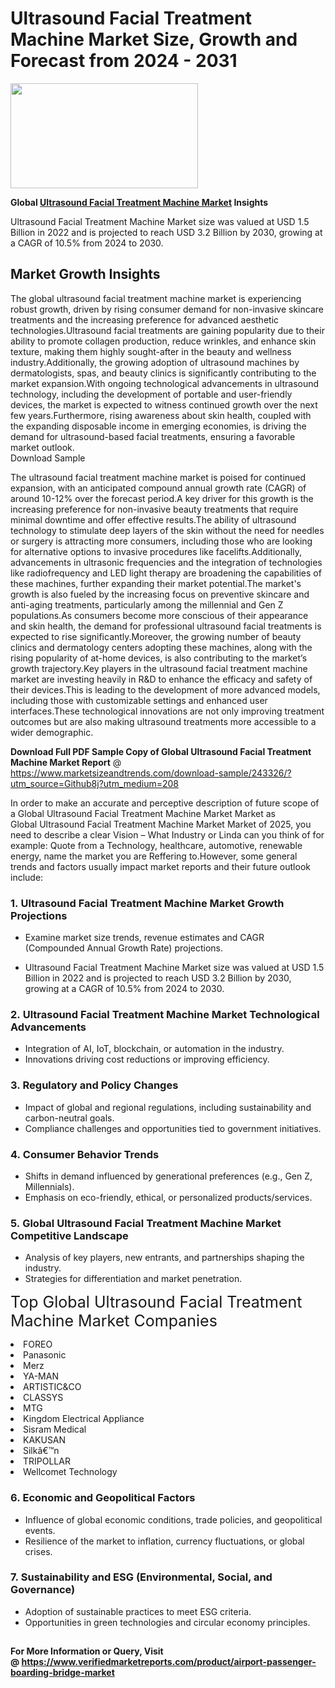 <H1>Ultrasound Facial Treatment Machine Market Size, Growth and Forecast from 2024 - 2031</H1><img class="aligncenter size-medium wp-image-584254" src="https://thirdeyenews.in/wp-content/uploads/2024/09/Global-Market-Research-300x168.jpeg" alt="" width="300" height="168" /><p><strong>Global&nbsp;<a href="https://www.marketsizeandtrends.com/download-sample/243326/?utm_source=Github8j?utm_medium=208">Ultrasound Facial Treatment Machine Market</a> Insights</strong></p><p>Ultrasound Facial Treatment Machine Market size was valued at USD 1.5 Billion in 2022 and is projected to reach USD 3.2 Billion by 2030, growing at a CAGR of 10.5% from 2024 to 2030.</p><p><h2>Market Growth Insights</h2> <p>The global ultrasound facial treatment machine market is experiencing robust growth, driven by rising consumer demand for non-invasive skincare treatments and the increasing preference for advanced aesthetic technologies.Ultrasound facial treatments are gaining popularity due to their ability to promote collagen production, reduce wrinkles, and enhance skin texture, making them highly sought-after in the beauty and wellness industry.Additionally, the growing adoption of ultrasound machines by dermatologists, spas, and beauty clinics is significantly contributing to the market expansion.With ongoing technological advancements in ultrasound technology, including the development of portable and user-friendly devices, the market is expected to witness continued growth over the next few years.Furthermore, rising awareness about skin health, coupled with the expanding disposable income in emerging economies, is driving the demand for ultrasound-based facial treatments, ensuring a favorable market outlook.<br>Download Sample</br> <p>The ultrasound facial treatment machine market is poised for continued expansion, with an anticipated compound annual growth rate (CAGR) of around 10-12% over the forecast period.A key driver for this growth is the increasing preference for non-invasive beauty treatments that require minimal downtime and offer effective results.The ability of ultrasound technology to stimulate deep layers of the skin without the need for needles or surgery is attracting more consumers, including those who are looking for alternative options to invasive procedures like facelifts.Additionally, advancements in ultrasonic frequencies and the integration of technologies like radiofrequency and LED light therapy are broadening the capabilities of these machines, further expanding their market potential.The market's growth is also fueled by the increasing focus on preventive skincare and anti-aging treatments, particularly among the millennial and Gen Z populations.As consumers become more conscious of their appearance and skin health, the demand for professional ultrasound facial treatments is expected to rise significantly.Moreover, the growing number of beauty clinics and dermatology centers adopting these machines, along with the rising popularity of at-home devices, is also contributing to the market’s growth trajectory.Key players in the ultrasound facial treatment machine market are investing heavily in R&D to enhance the efficacy and safety of their devices.This is leading to the development of more advanced models, including those with customizable settings and enhanced user interfaces.These technological innovations are not only improving treatment outcomes but are also making ultrasound treatments more accessible to a wider demographic.<p></p><p><span class=""><strong>Download Full PDF Sample Copy of Global Ultrasound Facial Treatment Machine Market Report</strong> @ <a href="https://www.marketsizeandtrends.com/download-sample/243326/?utm_source=Github8j?utm_medium=208" target="_blank">https://www.marketsizeandtrends.com/download-sample/243326/?utm_source=Github8j?utm_medium=208</a></span></p><p>In order to make an accurate and perceptive description of future scope of a Global&nbsp;Ultrasound Facial Treatment Machine Market Market as Global&nbsp;Ultrasound Facial Treatment Machine Market Market of 2025, you need to describe a clear Vision &ndash; What Industry or Linda can you think of for example: Quote from a Technology, healthcare, automotive, renewable energy, name the market you are Reffering to.However, some general trends and factors usually impact market reports and their future outlook include:</p><h3>1.&nbsp;<strong>Ultrasound Facial Treatment Machine Market Growth Projections</strong></h3><ul><li>Examine market size trends, revenue estimates and CAGR (Compounded Annual Growth Rate) projections.</li><li><p>Ultrasound Facial Treatment Machine Market size was valued at USD 1.5 Billion in 2022 and is projected to reach USD 3.2 Billion by 2030, growing at a CAGR of 10.5% from 2024 to 2030.</p></li></ul><h3>2.&nbsp;<strong>Ultrasound Facial Treatment Machine Market Technological Advancements</strong></h3><ul><li>Integration of AI, IoT, blockchain, or automation in the industry.</li><li>Innovations driving cost reductions or improving efficiency.</li></ul><h3>3.&nbsp;<strong>Regulatory and Policy Changes</strong></h3><ul><li>Impact of global and regional regulations, including sustainability and carbon-neutral goals.</li><li>Compliance challenges and opportunities tied to government initiatives.</li></ul><h3>4.&nbsp;<strong>Consumer Behavior Trends</strong></h3><ul><li>Shifts in demand influenced by generational preferences (e.g., Gen Z, Millennials).</li><li>Emphasis on eco-friendly, ethical, or personalized products/services.</li></ul><h3>5.&nbsp;<strong>Global Ultrasound Facial Treatment Machine Market Competitive Landscape</strong></h3><ul><li>Analysis of key players, new entrants, and partnerships shaping the industry.</li><li>Strategies for differentiation and market penetration.</li></ul><p data-pm-slice="1 1 []"><span style="color: inherit; font-family: inherit; font-size: 25px;">Top Global Ultrasound Facial Treatment Machine Market Companies</span></p><div class="" data-test-id=""><p><li>FOREO</li><li> Panasonic</li><li> Merz</li><li> YA-MAN</li><li> ARTISTIC&CO</li><li> CLASSYS</li><li> MTG</li><li> Kingdom Electrical Appliance</li><li> Sisram Medical</li><li> KAKUSAN</li><li> Silkâ€™n</li><li> TRIPOLLAR</li><li> Wellcomet Technology</li></p></div><h3>6.&nbsp;<strong>Economic and Geopolitical Factors</strong></h3><ul><li>Influence of global economic conditions, trade policies, and geopolitical events.</li><li>Resilience of the market to inflation, currency fluctuations, or global crises.</li></ul><h3>7.&nbsp;<strong>Sustainability and ESG (Environmental, Social, and Governance)</strong></h3><ul><li>Adoption of sustainable practices to meet ESG criteria.</li><li>Opportunities in green technologies and circular economy principles.</li></ul><h2><strong style="font-size: 14px;">For More Information or Query, Visit @&nbsp;</strong><a style="background-color: #ffffff; font-size: 14px;" href="https://www.marketsizeandtrends.com/report/ultrasound-facial-treatment-machine-market/" target="_blank">https://www.verifiedmarketreports.com/product/airport-passenger-boarding-bridge-market</a></h2>